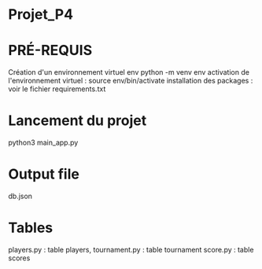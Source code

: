 # Projet_P4

# PRÉ-REQUIS 
Création d'un environnement virtuel env
python -m venv env
activation de l'environnement virtuel : source env/bin/activate
installation des packages : voir le fichier requirements.txt

# Lancement du projet
python3 main_app.py

# Output file 
db.json

# Tables
players.py : table players,
tournament.py : table tournament
score.py : table scores